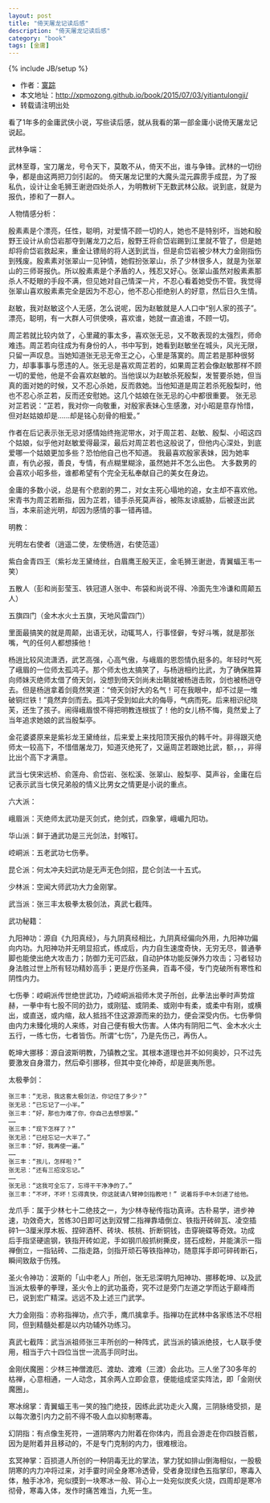 ```yaml
---
layout: post
title: "倚天屠龙记读后感"
description: "倚天屠龙记读后感"
category: "book"
tags: [金庸]
---
```

{% include JB/setup %}

*	作者：<a href="http://weibo.com/xpmozong" target="blank">寞踪</a>
*	本文地址：http://xpmozong.github.io/book/2015/07/03/yitiantulongji/
*	转载请注明出处

看了1年多的金庸武侠小说，写些读后感，就从我看的第一部金庸小说倚天屠龙记说起。

武林争端：

武林至尊，宝刀屠龙，号令天下，莫敢不从，倚天不出，谁与争锋。武林的一切纷争，都是由这两把刀剑引起的。
倚天屠龙记里的大魔头混元霹雳手成昆，为了报私仇，设计让金毛狮王谢逊四处杀人，为明教树下无数武林公敌。说到底，就是为报仇，掺和了一群人。

人物情感分析：

殷素素是个漂亮，任性，聪明，对爱情不顾一切的人，她也不是特别坏，当她和殷野王设计从俞岱岩那夺到屠龙刀之后，殷野王将俞岱岩踢到江里就不管了，但是她却将俞岱岩救起来，重金让镖局的将人送到武当，但是俞岱岩被少林大力金刚指伤到残废。殷素素对张翠山一见钟情，她假扮张翠山，杀了少林很多人，就是为张翠山的三师哥报仇。所以殷素素是个矛盾的人，残忍又好心。张翠山虽然对殷素素那杀人不眨眼的手段不满，但见她对自己情深一片，不忍心看着她受伤不管。我觉得张翠山喜欢殷素素完全是因为不忍心，他不忍心拒绝别人的好意，然后日久生情。

赵敏，我对赵敏这个人无感，怎么说呢，因为赵敏就是人人口中“别人家的孩子”。漂亮，聪明，有一大群人可供使唤，喜欢谁，她就一直追谁，不顾一切。

周芷若就比较内敛了，心里藏的事太多，喜欢张无忌，又不敢表现的太强烈，师命难违。周芷若向往成为有身份的人，书中写到，她看到赵敏坐在城头，风光无限，只留一声叹息。当她知道张无忌无帝王之心，心里是落寞的。周芷若是那种很努力，却事事事与愿违的人。张无忌是喜欢周芷若的，如果周芷若会像赵敏那样不顾一切的爱他，他是不会喜欢赵敏的。当他误以为赵敏杀死殷梨，发誓要杀她，但当真的面对她的时候，又不忍心杀她，反而救她。当他知道是周芷若杀死殷梨时，他也不忍心杀芷若，反而还安慰她。这几个姑娘在张无忌的心中都很重要。
张无忌对芷若说：“芷若，我对你一向敬重，对殷家表妹心生感激，对小昭是意存怜惜，但对赵姑娘却是......却是铭心刻骨的相爱。”

作者在后记表示张无忌对感情始终拖泥带水，对于周芷若、赵敏、殷梨、小昭这四个姑娘，似乎他对赵敏爱得最深，最后对周芷若也这般说了，但他内心深处，到底爱哪一个姑娘更加多些？恐怕他自己也不知道。
我最喜欢殷家表妹，因为她率直，有仇必报，善良，专情，有点糊里糊涂，虽然她并不怎么出色。
大多数男的会喜欢小昭多些，谁都希望有个完全无私奉献自己的美女在身边。

金庸的多数小说，总是有个悲剧的男二，对女主死心塌地的追，女主却不喜欢他。宋青书为周芷若断指，因为芷若，错手杀死莫声谷，被陈友谅威胁，后被逐出武当，本来前途光明，却因为感情的事一错再错。

明教：

光明左右使者（逍遥二使，左使杨逍，右使范遥）

紫白金青四王（紫衫龙王黛绮丝，白眉鹰王殷天正，金毛狮王谢逊，青翼蝠王韦一笑）

五散人（彭和尚彭莹玉、铁冠道人张中、布袋和尚说不得、冷面先生冷谦和周颠五人）

五旗四门（金木水火土五旗，天地风雷四门）

里面最搞笑的就是周颠，出语无状，动辄骂人，行事怪僻，专好斗嘴，就是那张嘴，气的任何人都想揍他！

杨逍比较风流潇洒，武艺高强，心高气傲，与峨眉的恩怨情仇挺多的。年轻时气死了峨眉的一位师太孤鸿子。那个师太也太搞笑了，与杨逍相约比武，为了确保胜算向师妹灭绝师太借了倚天剑，没想到倚天剑尚未出鞘就被杨逍击败，剑也被杨逍夺去。但是杨逍拿着剑竟然笑道：“倚天剑好大的名气！可在我眼中，却不过是一堆破铜烂铁！”竟然弃剑而去。孤鸿子受到如此大的侮辱，气病而死。后来相识纪晓芙，还生了孩子。闹得峨眉恨不得把明教连根拔了！他的女儿杨不悔，竟然爱上了当年追求她娘的武当殷梨亭。

金花婆婆原来是紫衫龙王黛绮丝，后来爱上来找阳顶天报仇的韩千叶。非得跟灭绝师太一较高下，不惜借屠龙刀，知道灭绝死了，又逼周芷若跟她比武，额，，，非得比出个高下才满意。

武当七侠宋远桥、俞莲舟、俞岱岩、张松溪、张翠山、殷梨亭、莫声谷，金庸在后记表示武当七侠兄弟般的情义比男女之情更是小说的重点。

六大派：

峨眉派：灭绝师太武功是灭剑式，绝剑式，四象掌，峨嵋九阳功。

华山派：鲜于通武功是三光剑法，封喉钉。

崆峒派：五老武功七伤拳。

昆仑派：何太冲夫妇武功是无声无色剑招，昆仑剑法一十五式。

少林派：空闻大师武功大力金刚掌。

武当派：张三丰太极拳太极剑法，真武七截阵。

武功秘籍：

九阳神功：源自《九阳真经》，与九阴真经相比，九阴真经偏向外用，九阳神功偏向内功。九阳神功并无明显招式，练成后，内力自生速度奇快，无穷无尽，普通拳脚也能使出绝大攻击力；防御力无可匹敌，自动护体功能反弹外力攻击；习者轻功身法胜过世上所有轻功精妙高手；更是疗伤圣典，百毒不侵，专门克破所有寒性和阴性内力。

七伤拳：崆峒派传世绝世武功，乃崆峒派祖师木灵子所创，此拳法出拳时声势煊赫，一拳中有七股不同的劲力，或刚猛、或阴柔、或刚中有柔，或柔中有刚，或横出，或直送，或内缩，敌人抵挡不住这源源而来的劲力，便会深受内伤。七伤拳倘由内力未臻化境的人来练，对自己便有极大伤害。人体内有阴阳二气、金木水火土五行，一练七伤，七者皆伤。所谓“七伤”，乃是先伤己，再伤人。

乾坤大挪移：源自波斯明教，乃镇教之宝。其根本道理也并不如何奥妙，只不过先要激发自身潜力，然后牵引挪移，但其中变化神奇，却是匪夷所思。

太极拳剑：

    张三丰：“无忌，我这套太极剑法，你记住了多少？”
    张无忌：“已忘记了一小半。”
    张三丰：“好，那也为难了你，你自己去想想罢。”
    ……
    张三丰：“现下怎样了？”
    张无忌：“已经忘记一大半了。”
    张三丰：“好，我再使一遍。”
    ……
    张三丰：“孩儿，怎样啦？”
    张无忌：“还有三招没忘记。”
    ……
    张无忌：“这我可全忘了，忘得干干净净的了。”
    张三丰：“不坏，不坏！忘得真快，你这就请八臂神剑指教吧！” 说着将手中木剑递了给他。

龙爪手：属于少林七十二绝技之一，为少林寺秘传指功真谛。古朴易学，进步神速，功效奇大，苦练30日即可达到双臂二指禅靠墙倒立、铁指开砖碎瓦、凌空插碎1—3厘米厚木板、捏碎酒杯、砖块、核桃、折断铜钱，击穿碗碟等奇效。功成后手指坚硬逾钢，铁指开砖如泥，手如钢爪般抓树撕皮，搓石成粉，并能演示一指禅倒立，一指钻砖、二指走路，剑指开顽石等铁指神功，随意挥手即可碎砖断石，瞬间致敌于伤残。

圣火令神功：波斯的「山中老人」所创，张无忌深明九阳神功、挪移乾坤、以及武当派太极拳的拳理，圣火令上的武功虽奇，究不过是旁门左道之学而达于巅峰而已，说到宏广精深。远远不及上述三门武学。

大力金刚指：亦称指禅功，点穴手，鹰爪擒拿手。指禅功在武林中各家练法不尽相同，但到精髓处都是以内功辅外功练习。

真武七截阵：武当派祖师张三丰所创的一种阵式，武当派的镇派绝技，七人联手使用，相当于六十四位当世一流高手同时出。

金刚伏魔圈：少林三神僧渡厄、渡劫、渡难（三渡）会此功。三人坐了30多年的枯禅，心意相通，一人动念，其余两人立即会意，便能组成坚实阵法，即「金刚伏魔圈」。

寒冰绵掌：青翼蝠王韦一笑的独门绝技，因练此武功走火入魔，三阴脉络受损，是以每次激引内力之前不得不吸人血以抑制寒毒。

幻阴指：有点像生死符，一道阴寒内力附着在你体内，而且会游走在你四肢百骸，因为是附着并且移动的，不是专门克制的内力，很难根治。

玄冥神掌：百损道人所创的一种阴毒无比的掌法，掌力犹如排山倒海相似，一股极阴寒的内力冲将过来，对手霎时间全身寒冷透骨，受者身现绿色五指掌印，寒毒入体，触手冰冷，宛似摸到一块寒冰一般、背心上一处宛似炭炙火烧，四周却是寒冷彻骨，寒毒入体，发作时痛苦难当，九死一生。